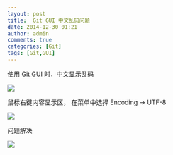 ```yaml
---
layout: post
title:  Git GUI 中文乱码问题
date: 2014-12-30 01:21
author: admin
comments: true
categories: [Git]
tags: [Git,GUI]
---
```


使用 [Git GUI](http://git-scm.com/docs/git-gui) 时，中文显示乱码

![](http://99btgc01.info/uploads/2014/12/sample.jpg)

<!-- more -->

鼠标右键内容显示区， 在菜单中选择 Encoding -> UTF-8

![](http://99btgc01.info/uploads/2014/12/s3%20%282%29.jpg)

问题解决

![](http://99btgc01.info/uploads/2014/12/s3%20%281%29.jpg)